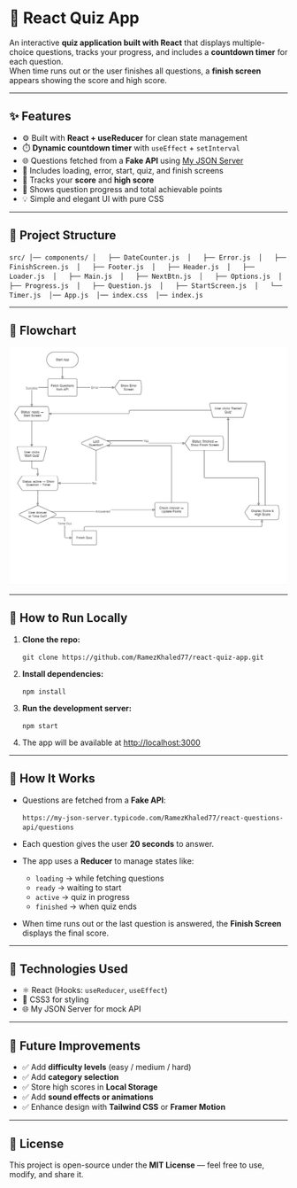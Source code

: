 # 🧠 React Quiz App

An interactive **quiz application built with React** that displays multiple-choice questions, tracks your progress, and includes a **countdown timer** for each question.  
When time runs out or the user finishes all questions, a **finish screen** appears showing the score and high score.

---

## ✨ Features

- ⚙️ Built with **React + useReducer** for clean state management
- ⏱️ **Dynamic countdown timer** with `useEffect` + `setInterval`
- 🌐 Questions fetched from a **Fake API** using [My JSON Server](https://my-json-server.typicode.com/)
- 🧩 Includes loading, error, start, quiz, and finish screens
- 💾 Tracks your **score** and **high score**
- 🧠 Shows question progress and total achievable points
- 💡 Simple and elegant UI with pure CSS

---

## 🧱 Project Structure

``src/
│── components/
│   ├── DateCounter.js 
│   ├── Error.js 
│   ├── FinishScreen.js 
│   ├── Footer.js 
│   ├── Header.js 
│   ├── Loader.js 
│   ├── Main.js 
│   ├── NextBtn.js 
│   ├── Options.js 
│   ├── Progress.js 
│   ├── Question.js 
│   ├── StartScreen.js 
│   └── Timer.js 
│── App.js 
│── index.css 
│── index.js``

---

## 🧩 Flowchart

<p align="center"> <img src="public/Flowchart.jpg" alt="app work flow" /> </p>

---

## 🚀 How to Run Locally

1.  **Clone the repo:**

    `git clone https://github.com/RamezKhaled77/react-quiz-app.git`

2.  **Install dependencies:**

    `npm install`

3.  **Run the development server:**

    `npm start`

4.  The app will be available at [http://localhost:3000](http://localhost:3000)

---

## 🧠 How It Works

- Questions are fetched from a **Fake API**:

  `https://my-json-server.typicode.com/RamezKhaled77/react-questions-api/questions`

- Each question gives the user **20 seconds** to answer.
- The app uses a **Reducer** to manage states like:

  - `loading` → while fetching questions
  - `ready` → waiting to start
  - `active` → quiz in progress
  - `finished` → when quiz ends

- When time runs out or the last question is answered, the **Finish Screen** displays the final score.

---

## 🧰 Technologies Used

- ⚛️ React (Hooks: `useReducer`, `useEffect`)
- 🎨 CSS3 for styling
- 🌐 My JSON Server for mock API

---

## 🌟 Future Improvements

- ✅ Add **difficulty levels** (easy / medium / hard)
- ✅ Add **category selection**
- ✅ Store high scores in **Local Storage**
- ✅ Add **sound effects or animations**
- ✅ Enhance design with **Tailwind CSS** or **Framer Motion**

---

## 📜 License

This project is open-source under the **MIT License** — feel free to use, modify, and share it.
